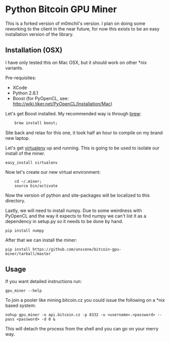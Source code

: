 Python Bitcoin GPU Miner
=======================================

This is a forked version of m0mchil's version.  I plan on doing some reworking to the client in the near future, for now this exists to be an easy installation version of the library.


Installation (OSX)
---------------------------------------

I have only tested this on Mac OSX, but it should work on other *nix variants.

Pre-requisites:

*   XCode
*   Python 2.6.1
*   Boost (for PyOpenCL, see: http://wiki.tiker.net/PyOpenCL/Installation/Mac)

Let's get Boost installed.  My recommended way is through [brew](http://mxcl.github.com/homebrew/):

``` ruby -e "$(curl -fsSL https://raw.github.com/gist/323731)";
    brew install boost;
```

Site back and relax for this one, it took half an hour to compile on my brand new laptop.

Let's get [virtualenv](http://www.virtualenv.org/en/latest/) up and running.  This is going to be used to isolate our install of the miner.

``` easy_install virtualenv ```

Now let's create our new virtual environment:

``` virtualenv ~/.miner;
    cd ~/.miner;
    source bin/activate
 ```
 
Now the version of python and site-packages will be localized to this directory.  

Lastly, we will need to install numpy.  Due to some weirdness with PyOpenCL and the way it expects to find numpy we can't list it as a dependency in setup.py so it needs to be done by hand.

``` pip install numpy ```

After that we can install the miner:

``` pip install https://github.com/unscene/bitcoin-gpu-miner/tarball/master ```

Usage
---------------------------------------

If you want detailed instructions run:

``` gpu_miner --help ```

To join a pooler like mining.bitcoin.cz you could issue the following on a *nix based system:

``` nohup gpu_miner -o api.bitcoin.cz -p 8332 -u <username>.<password> --pass <password> -d 0 & ```

This will detach the process from the shell and you can go on your merry way.